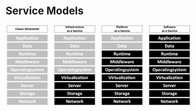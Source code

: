 # Service Models

[![](/media/service-models.png)](https://subscription.packtpub.com/book/virtualization_and_cloud/9781788623766/1/ch01lvl1sec12/cloud-models)

